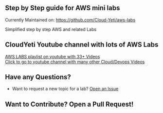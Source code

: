 ## Step by Step guide for AWS mini labs

Currently Maintained on: https://github.com/Cloud-Yeti/aws-labs

Simplified step by step AWS and related Labs

## CloudYeti Youtube channel with lots of AWS Labs
[AWS LABS playlist on youtube with 33+ Videos](https://www.youtube.com/playlist?list=PLQP5dDPLts64M0nMnvHJ6qmbYUhHPlcc0)\
[Click to go to youtube channel with many other Cloud/Devops Videos](https://www.youtube.com/channel/UCbbp2FFbVQkuFYTJCZ92JQg)

## Have any Questions?
- Want to request a new topic for a lab? 
[Open an Issue](https://github.com/Cloud-Yeti/aws-labs/issues/new)

## Want to Contribute? Open a Pull Request!
